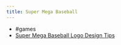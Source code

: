 ```yaml
---
title: Super Mega Baseball
---
```


- #games
- [Super Mega Baseball Logo Design Tips](https://www.reddit.com/r/SuperMegaBaseball/comments/hdbbvy/logo_design_tips/)